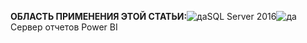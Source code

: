 **ОБЛАСТЬ ПРИМЕНЕНИЯ ЭТОЙ СТАТЬИ:**![да](media/yes.png)SQL Server 2016![да](media/yes.png)Сервер отчетов Power BI